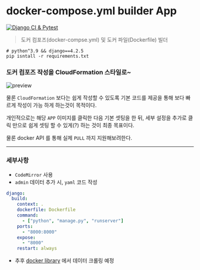 # docker-compose.yml builder App
[![Django CI & Pytest](https://github.com/CodeMath/DockerCompose_builder/actions/workflows/Pytest_build.yml/badge.svg?branch=main)](https://github.com/CodeMath/DockerCompose_builder/actions/workflows/Pytest_build.yml)
<!-- Pytest Coverage Comment:Begin -->
<!-- Pytest Coverage Comment:End -->



> 도커 컴포즈(docker-compse.yml) 및 도커 파일(Dockerfile) 빌더
```
# python^3.9 && django==4.2.5
pip isntall -r requirements.txt
```

### 도커 컴포즈 작성을 CloudFormation 스타일로~

![preview](https://github.com/CodeMath/DockerCompose_builder/assets/12072529/81e17c76-1896-4587-95cd-42850383cf84)

물론 `CloudFormation` 보다는 쉽게 작성할 수 있도록 기본 코드를 제공을 통해 보다 빠르게 작성이 가능 하게 하는것이 목적이다.

개인적으로는 해당 `APP` 이미지를 클릭한 다음 기본 셋팅을 한 뒤, 세부 설정을 추가로 클릭 만으로 쉽게 셋팅 할 수 있게(?) 하는 것이 최종 목표이다.

물론 docker API 를 통해 실제 `PULL` 까지 지원해보려한다.

* * *

### 세부사항

* `CodeMirror`  사용
* `admin` 데이터 추가 시, `yaml` 코드 작성
```yaml
django:
  build:
    context: .
    dockerfile: Dockerfile
    command:
      - ["python", "manage.py", "runserver"]
    ports:
      - "8000:8000"
    expose:
      - "8000"
    restart: always
```
* 추후 [docker library](https://github.com/docker-library/docs) 에서 데이터 크롤링 예정
